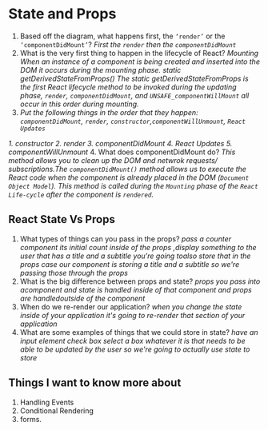 # State and Props

1. Based off the diagram, what happens first, the `‘render’` or the `‘componentDidMount’`?
*First the `render` then the `componentDidMount`*
2. What is the very first thing to happen in the lifecycle of React?
*Mounting When an instance of a component is being created and inserted into the DOM it occurs during the mounting phase. static getDerivedStateFromProps() The static getDerivedStateFromProps is the first React lifecycle method to be invoked during the updating phase, `render`, `componentDidMount`, and `UNSAFE_componentWillMount` all occur in this order during mounting.*
3. *Put the following things in the order that they happen: `componentDidMount`, `render`, `constructor`,`componentWillUnmount`, `React Updates`*

*1. constructor*
*2. render*
*3. componentDidMount*
*4. React Updates*
*5. componentWillUnmount*
4. What does componentDidMount do?
*This method allows you to clean up the DOM and netwrok requests/ subscriptions.The `componentDidMount()` method allows us to execute the React code when the component is already placed in the DOM (`Document Object Model`). This method is called during the `Mounting` phase of the `React Life-cycle` after the component is `rendered`.*

## React State Vs Props

1. What types of things can you pass in the props?
*pass a counter component its initial count inside of the props ,display something to the user that has a title and a subtitle you're going toalso store that in the props case our component is storing a title and a subtitle so we're passing those through the props*
2. What is the big difference between props and state?
*props you pass into acomponent and state is handled inside of that component and props are handledoutside of the component*
3. When do we re-render our application?
*when you change the state inside of your application it's going to re-render that section of your application*
4. What are some examples of things that we could store in state?
*have an input element check box select a box whatever it is that needs to be able to be updated by the user so we're going to actually use state to store*  

## Things I want to know more about

1. Handling Events
2. Conditional Rendering
3. forms.  
